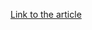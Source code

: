 [Link to the article](https://decoded.avast.io/luiginocamastra/from-byovd-to-a-0-day-unveiling-advanced-exploits-in-cyber-recruiting-scams/)
